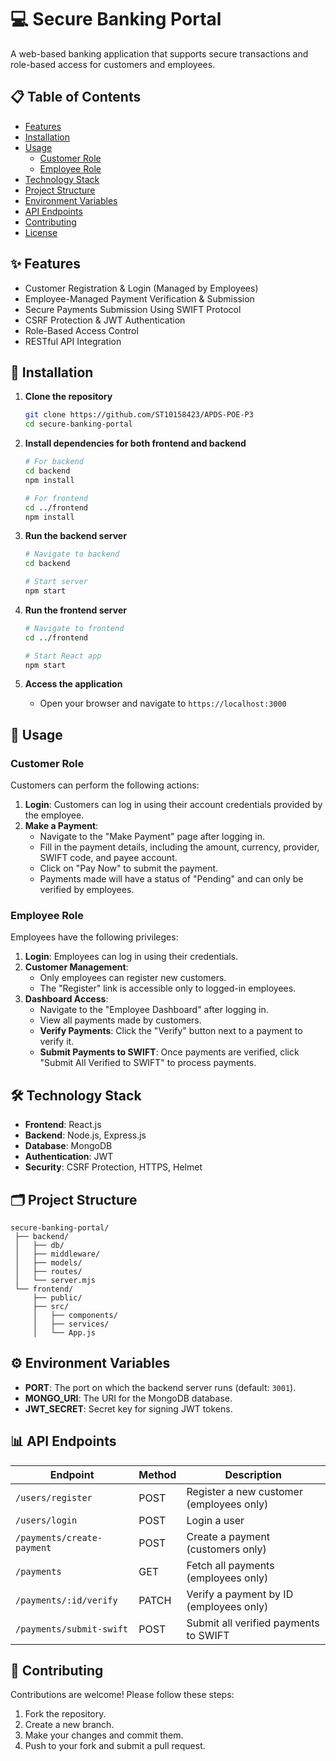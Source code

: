 # 💻 Secure Banking Portal

A web-based banking application that supports secure transactions and role-based access for customers and employees.

## 📋 Table of Contents

- [Features](#features)
- [Installation](#installation)
- [Usage](#usage)
  - [Customer Role](#customer-role)
  - [Employee Role](#employee-role)
- [Technology Stack](#technology-stack)
- [Project Structure](#project-structure)
- [Environment Variables](#environment-variables)
- [API Endpoints](#api-endpoints)
- [Contributing](#contributing)
- [License](#license)

## ✨ Features

- Customer Registration & Login (Managed by Employees)
- Employee-Managed Payment Verification & Submission
- Secure Payments Submission Using SWIFT Protocol
- CSRF Protection & JWT Authentication
- Role-Based Access Control
- RESTful API Integration

## 🚀 Installation

1. **Clone the repository**
   ```bash
   git clone https://github.com/ST10158423/APDS-POE-P3
   cd secure-banking-portal
   ```

2. **Install dependencies for both frontend and backend**
   ```bash
   # For backend
   cd backend
   npm install

   # For frontend
   cd ../frontend
   npm install
   ```


3. **Run the backend server**
   ```bash
   # Navigate to backend
   cd backend

   # Start server
   npm start
   ```

4. **Run the frontend server**
   ```bash
   # Navigate to frontend
   cd ../frontend

   # Start React app
   npm start
   ```

5. **Access the application**
   - Open your browser and navigate to `https://localhost:3000`

## 👥 Usage

### Customer Role
Customers can perform the following actions:

1. **Login**: Customers can log in using their account credentials provided by the employee.
2. **Make a Payment**:
   - Navigate to the "Make Payment" page after logging in.
   - Fill in the payment details, including the amount, currency, provider, SWIFT code, and payee account.
   - Click on "Pay Now" to submit the payment.
   - Payments made will have a status of "Pending" and can only be verified by employees.

### Employee Role
Employees have the following privileges:

1. **Login**: Employees can log in using their credentials.
2. **Customer Management**:
   - Only employees can register new customers.
   - The "Register" link is accessible only to logged-in employees.
3. **Dashboard Access**:
   - Navigate to the "Employee Dashboard" after logging in.
   - View all payments made by customers.
   - **Verify Payments**: Click the "Verify" button next to a payment to verify it.
   - **Submit Payments to SWIFT**: Once payments are verified, click "Submit All Verified to SWIFT" to process payments.

## 🛠️ Technology Stack

- **Frontend**: React.js
- **Backend**: Node.js, Express.js
- **Database**: MongoDB
- **Authentication**: JWT
- **Security**: CSRF Protection, HTTPS, Helmet

## 🗂️ Project Structure

```
secure-banking-portal/
 ├── backend/
 │   ├── db/
 │   ├── middleware/
 │   ├── models/
 │   ├── routes/
 │   └── server.mjs
 └── frontend/
     ├── public/
     ├── src/
     │   ├── components/
     │   ├── services/
     │   └── App.js
```

## ⚙️ Environment Variables

- **PORT**: The port on which the backend server runs (default: `3001`).
- **MONGO_URI**: The URI for the MongoDB database.
- **JWT_SECRET**: Secret key for signing JWT tokens.

## 📊 API Endpoints

| Endpoint                       | Method | Description                           |
| ------------------------------ | ------ | ------------------------------------- |
| `/users/register`              | POST   | Register a new customer (employees only) |
| `/users/login`                 | POST   | Login a user                          |
| `/payments/create-payment`     | POST   | Create a payment (customers only)     |
| `/payments`                    | GET    | Fetch all payments (employees only)   |
| `/payments/:id/verify`         | PATCH  | Verify a payment by ID (employees only) |
| `/payments/submit-swift`       | POST   | Submit all verified payments to SWIFT |

## 🤝 Contributing

Contributions are welcome! Please follow these steps:

1. Fork the repository.
2. Create a new branch.
3. Make your changes and commit them.
4. Push to your fork and submit a pull request.



